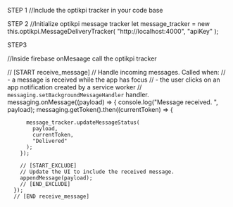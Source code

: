 STEP 1 
//Include the optikpi tracker in your code base

  <script src="http://cdn.com/optikpi-tracker.js"></script>


STEP 2
//Initialize optikpi message tracker
let message_tracker = new this.optikpi.MessageDeliveryTracker(
            "http://localhost:4000",
            "apiKey"
          );


STEP3

//Inside firebase onMesaage call the optikpi tracker


// [START receive_message]
      // Handle incoming messages. Called when:
      // - a message is received while the app has focus
      // - the user clicks on an app notification created by a service worker
      //   `messaging.setBackgroundMessageHandler` handler.
      messaging.onMessage((payload) => {
        console.log("Message received. ", payload);
        messaging.getToken().then((currentToken) => {
          
          message_tracker.updateMessageStatus(
            payload,
            currentToken,
            "Delivered"
          );
        });

        // [START_EXCLUDE]
        // Update the UI to include the received message.
        appendMessage(payload);
        // [END_EXCLUDE]
      });
      // [END receive_message]
